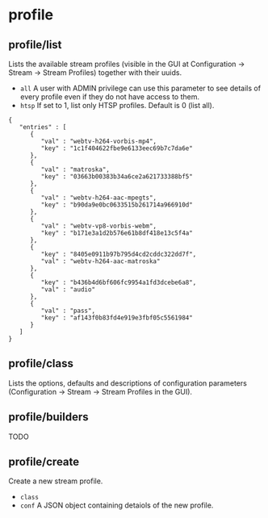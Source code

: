 # profile

## profile/list
Lists the available stream profiles (visible in the GUI at Configuration -> Stream -> Stream Profiles) together with their uuids.
- `all` A user with ADMIN privilege can use this parameter to see details of every profile even if they do not have access to them.
- `htsp` If set to 1, list only HTSP profiles. Default is 0 (list all).
```
{
   "entries" : [
      {
         "val" : "webtv-h264-vorbis-mp4",
         "key" : "1c1f404622fbe9e6133eec69b7c7da6e"
      },
      {
         "val" : "matroska",
         "key" : "03663b00383b34a6ce2a621733388bf5"
      },
      {
         "val" : "webtv-h264-aac-mpegts",
         "key" : "b90da9e0bc0633515b261714a966910d"
      },
      {
         "val" : "webtv-vp8-vorbis-webm",
         "key" : "b171e3a1d2b576e61b8df418e13c5f4a"
      },
      {
         "key" : "8405e0911b97b795d4cd2cddc322dd7f",
         "val" : "webtv-h264-aac-matroska"
      },
      {
         "key" : "b436b4d6bf606fc9954a1fd3dcebe6a8",
         "val" : "audio"
      },
      {
         "val" : "pass",
         "key" : "af143f0b83fd4e919e3fbf05c5561984"
      }
   ]
}
```
## profile/class
Lists the options, defaults and descriptions of configuration parameters (Configuration -> Stream -> Stream Profiles in the GUI). 
## profile/builders
TODO
## profile/create
Create a new stream profile.
- `class`
- `conf` A JSON object containing detaiols of the new profile.
